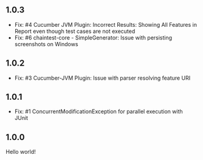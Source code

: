 ## 1.0.3

* Fix: #4 Cucumber JVM Plugin: Incorrect Results: Showing All Features in Report even though test cases are not executed
* Fix: #6 chaintest-core - SimpleGenerator: Issue with persisting screenshots on Windows

## 1.0.2

* Fix: #3 Cucumber-JVM Plugin: Issue with parser resolving feature URI

## 1.0.1

* Fix: #1 ConcurrentModificationException for parallel execution with JUnit

## 1.0.0

Hello world!

